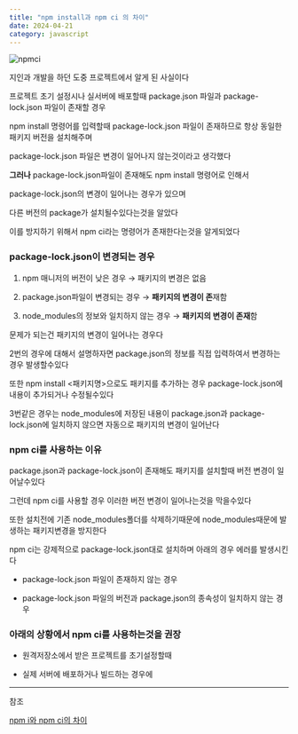 ```yaml
---
title: "npm install과 npm ci 의 차이"
date: 2024-04-21
category: javascript
---
```


![npmci](/storage/1713679392.jpg)

지인과 개발을 하던 도중 프로젝트에서 알게 된 사실이다

프로젝트 초기 설정시나 실서버에 배포할때 package.json 파일과 package-lock.json 파일이 존재할 경우

npm install 명령어를 입력할때 package-lock.json 파일이 존재하므로 항상 동일한 패키지 버전을 설치해주며

package-lock.json 파일은 변경이 일어나지 않는것이라고 생각했다

**그러나** package-lock.json파일이 존재해도 npm install 명령어로 인해서

package-lock.json의 변경이 일어나는 경우가 있으며

다른 버전의 package가 설치될수있다는것을 알았다

이를 방지하기 위해서 npm ci라는 명령어가 존재한다는것을 알게되었다

### **package-lock.json이 변경되는 경우**

1. npm 매니저의 버전이 낮은 경우 → 패키지의 변경은 없음

2. package.json파일이 변경되는 경우 → **패키지의 변경이 존**재함

3. node\_modules의 정보와 일치하지 않는 경우 → **패키지의 변경이 존재**함

문제가 되는건 패키지의 변경이 일어나는 경우다

2번의 경우에 대해서 설명하자면 package.json의 정보를 직접 입력하여서 변경하는 경우 발생할수있다

또한 npm install <패키지명>으로도 패키지를 추가하는 경우 package-lock.json에 내용이 추가되거나 수정될수있다

3번같은 경우는 node\_modules에 저장된 내용이 package.json과 package-lock.json에 일치하지 않으면 자동으로 패키지의 변경이 일어난다

### npm ci를 사용하는 이유

package.json과 package-lock.json이 존재해도 패키지를 설치할때 버전 변경이 일어날수있다

그런데 npm ci를 사용할 경우 이러한 버전 변경이 일어나는것을 막을수있다

또한 설치전에 기존 node\_modules폴더를 삭제하기때문에 node\_modules때문에 발생하는 패키지변경을 방지한다

npm ci는 강제적으로 package-lock.json대로 설치하며 아래의 경우 에러를 발생시킨다

- package-lock.json 파일이 존재하지 않는 경우

- package-lock.json 파일의 버전과 package.json의 종속성이 일치하지 않는 경우

### 아래의 상황에서 npm ci를 사용하는것을 권장

- 원격저장소에서 받은 프로젝트를 초기설정할때

- 실제 서버에 배포하거나 빌드하는 경우에

---

참조

[npm i와 npm ci의 차이](https://handhand.tistory.com/274)
